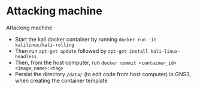 # Attacking machine

Attacking machine

* Start the kali docker container by running `docker run -it kalilinux/kali-rolling`
* Then run `apt-get update` followed by `apt-get install kali-linux-headless`
* Then, from the host computer, run `docker commit <container_id> <image_name>:<tag>`
* Persist the directory `/data/` (to edit code from host computer) in GNS3, when creating the container template 
